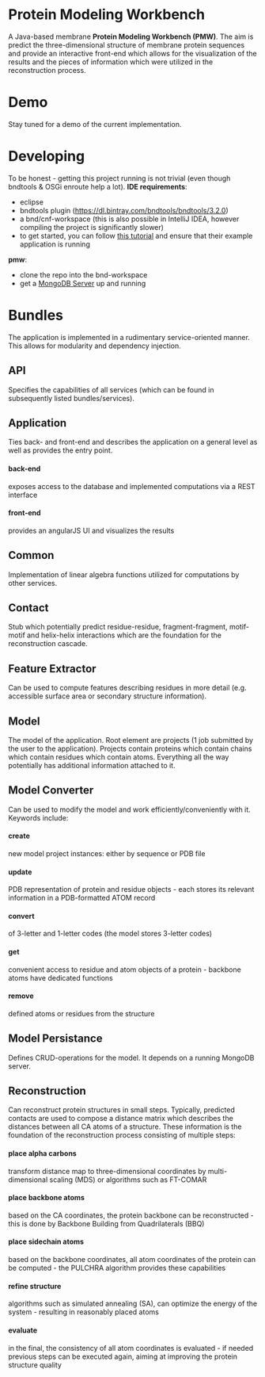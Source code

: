 # Protein Modeling Workbench
A Java-based membrane __Protein Modeling Workbench (PMW)__. The aim is predict the three-dimensional structure of membrane protein sequences and provide an interactive front-end which allows for the visualization of the results and the pieces of information which were utilized in the reconstruction process.

# Demo
Stay tuned for a demo of the current implementation.

# Developing
To be honest - getting this project running is not trivial (even though bndtools & OSGi enroute help a lot).
__IDE requirements__:
* eclipse
* bndtools plugin (https://dl.bintray.com/bndtools/bndtools/3.2.0)
* a bnd/cnf-workspace (this is also possible in IntelliJ IDEA, however compiling the project is significantly slower)
* to get started, you can follow [this tutorial](http://enroute.osgi.org/qs/050-start.html) and ensure that their example application is running

__pmw__:
* clone the repo into the bnd-workspace
* get a [MongoDB Server](https://www.mongodb.com/de) up and running

# Bundles
The application is implemented in a rudimentary service-oriented manner. This allows for modularity and dependency injection.

## API
Specifies the capabilities of all services (which can be found in subsequently listed bundles/services).

## Application
Ties back- and front-end and describes the application on a general level as well as provides the entry point.
#### back-end
exposes access to the database and implemented computations via a REST interface
#### front-end
provides an angularJS UI and visualizes the results

## Common
Implementation of linear algebra functions utilized for computations by other services.

## Contact
Stub which potentially predict residue-residue, fragment-fragment, motif-motif and helix-helix interactions which are the foundation for the reconstruction cascade.

## Feature Extractor
Can be used to compute features describing residues in more detail (e.g. accessible surface area or secondary structure information).

## Model
The model of the application. Root element are projects (1 job submitted by the user to the application). Projects contain proteins which contain chains which contain residues which contain atoms. Everything all the way potentially has additional information attached to it.

## Model Converter
Can be used to modify the model and work efficiently/conveniently with it. Keywords include:
#### create
new model project instances: either by sequence or PDB file
#### update
PDB representation of protein and residue objects - each stores its relevant information in a PDB-formatted ATOM record
#### convert
of 3-letter and 1-letter codes (the model stores 3-letter codes)
#### get
convenient access to residue and atom objects of a protein - backbone atoms have dedicated functions
#### remove
defined atoms or residues from the structure

## Model Persistance
Defines CRUD-operations for the model. It depends on a running MongoDB server.

## Reconstruction
Can reconstruct protein structures in small steps. Typically, predicted contacts are used to compose a distance matrix which describes the distances between all CA atoms of a structure. These information is the foundation of the reconstruction process consisting of multiple steps:
#### place alpha carbons
transform distance map to three-dimensional coordinates by multi-dimensional scaling (MDS) or algorithms such as FT-COMAR
#### place backbone atoms
based on the CA coordinates, the protein backbone can be reconstructed - this is done by Backbone Building from Quadrilaterals (BBQ)
#### place sidechain atoms
based on the backbone coordinates, all atom coordinates of the protein can be computed - the PULCHRA algorithm provides these capabilities
#### refine structure
algorithms such as simulated annealing (SA), can optimize the energy of the system - resulting in reasonably placed atoms
#### evaluate
in the final, the consistency of all atom coordinates is evaluated - if needed previous steps can be executed again, aiming at improving the protein structure quality
